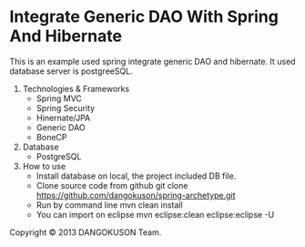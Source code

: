 Integrate Generic DAO With Spring And Hibernate
================================================

This is an example used spring integrate generic DAO and hibernate. It used database server is postgreeSQL.

1. Technologies & Frameworks
	- Spring MVC
	- Spring Security
	- Hinernate/JPA
	- Generic DAO
	- BoneCP
2. Database
	- PostgreSQL
3. How to use
	- Install database on local, the project included DB file.
	- Clone source code from github
		git clone https://github.com/dangokuson/spring-archetype.git
	- Run by command line
		mvn clean install
	- You can import on eclipse
		mvn eclipse:clean eclipse:eclipse -U

Copyright © 2013 DANGOKUSON Team.

